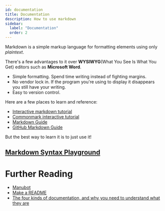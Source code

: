 ```yaml
---
id: documentation
title: Documentation
description: How to use markdown
sidebar:
  label: "Documentation"
  order: 2
---
```


Markdown is a simple markup language for formatting elements using only _plaintext_.

There's a few advantages to it over **WYSIWYG**(What You See Is What You Get) editors such as **Microsoft Word**.

- Simple formatting. Spend time writing instead of fighting margins.
- No vendor lock in. If the program you're using to display it disappears you
  still have your writing.
- Easy to version control.

Here are a few places to learn and reference:

- [Interactive markdown tutorial](https://www.markdowntutorial.com/lesson/1/)
- [Commonmark interactive tutorial](https://commonmark.org/help/tutorial)
- [Markdown Guide](https://www.markdownguide.org/getting-started/)
- [GitHub Markdown Guide](https://guides.github.com/features/mastering-markdown/)

But the best way to learn it is to just use it!

## [Markdown Syntax Playground](https://dillinger.io/)

# Further Reading

- [Manubot](https://manubot.org/)
- [Make a README](https://www.makeareadme.com/)
- [The four kinds of documentation, and why you need to understand what they are](https://www.writethedocs.org/videos/eu/2017/the-four-kinds-of-documentation-and-why-you-need-to-understand-what-they-are-daniele-procida/)

<!-- ![These Slides, Markdown](https://i.imgflip.com/8tg2mg.jpg) -->
<!-- ![README, Markdown](https://i.imgflip.com/8tg2s7.jpg) -->
<!-- ![Course site, Believe it or not Markdown](https://i.imgflip.com/8tg2tu.jpg) -->
